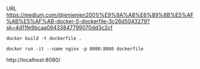 URL https://medium.com/@ienienien2001/%E9%9A%A8%E6%89%8B%E5%AF%AB%E5%AF%AB-docker-5-dockerfile-3c26d5043279?sk=4d11fe9bcaa09433847799070dd3c2cf

```
docker build -t dockerfile .

docker run -it --name nginx -p 8080:8080 dockerfile
```

http://localhost:8080/